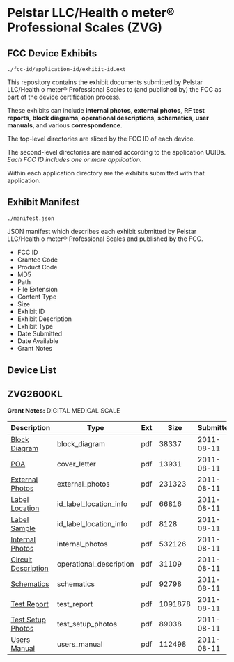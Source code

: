 # Pelstar LLC/Health o meter® Professional Scales (ZVG)
## FCC Device Exhibits

```
./fcc-id/application-id/exhibit-id.ext
```

This repository contains the exhibit documents submitted by Pelstar LLC/Health o meter® Professional Scales to (and published by) the FCC as part of the device certification process.

These exhibits can include **internal photos**, **external photos**, **RF test reports**, **block diagrams**, **operational descriptions**, **schematics**, **user manuals**, and various **correspondence**.

The top-level directories are sliced by the FCC ID of each device.

The second-level directories are named according to the application UUIDs. *Each FCC ID includes one or more application.*

Within each application directory are the exhibits submitted with that application. 

## Exhibit Manifest

```
./manifest.json
```

JSON manifest which describes each exhibit submitted by Pelstar LLC/Health o meter® Professional Scales and published by the FCC.

- FCC ID
- Grantee Code
- Product Code
- MD5
- Path
- File Extension
- Content Type
- Size
- Exhibit ID
- Exhibit Description
- Exhibit Type
- Date Submitted
- Date Available
- Grant Notes

## Device List
## ZVG2600KL
**Grant Notes:** DIGITAL MEDICAL SCALE

| Description | Type | Ext | Size | Submitted | Available |
| ----------- | ---- | --- | ---- | --------- | --------- |
| [Block Diagram](ZVG2600KL/a34a576512bb7a0eb0d4967b22a53e70/1521445.pdf) | block_diagram | pdf | 38337 | 2011-08-11 | 2011-08-11 |
| [POA](ZVG2600KL/a34a576512bb7a0eb0d4967b22a53e70/1521451.pdf) | cover_letter | pdf | 13931 | 2011-08-11 | 2011-08-11 |
| [External Photos](ZVG2600KL/a34a576512bb7a0eb0d4967b22a53e70/1521447.pdf) | external_photos | pdf | 231323 | 2011-08-11 | 2011-08-11 |
| [Label Location](ZVG2600KL/a34a576512bb7a0eb0d4967b22a53e70/1521448.pdf) | id_label_location_info | pdf | 66816 | 2011-08-11 | 2011-08-11 |
| [Label Sample](ZVG2600KL/a34a576512bb7a0eb0d4967b22a53e70/1521449.pdf) | id_label_location_info | pdf | 8128 | 2011-08-11 | 2011-08-11 |
| [Internal Photos](ZVG2600KL/a34a576512bb7a0eb0d4967b22a53e70/1521450.pdf) | internal_photos | pdf | 532126 | 2011-08-11 | 2011-08-11 |
| [Circuit Description](ZVG2600KL/a34a576512bb7a0eb0d4967b22a53e70/1521446.pdf) | operational_description | pdf | 31109 | 2011-08-11 | 2011-08-11 |
| [Schematics](ZVG2600KL/a34a576512bb7a0eb0d4967b22a53e70/1521453.pdf) | schematics | pdf | 92798 | 2011-08-11 | 2011-08-11 |
| [Test Report](ZVG2600KL/a34a576512bb7a0eb0d4967b22a53e70/1521452.pdf) | test_report | pdf | 1091878 | 2011-08-11 | 2011-08-11 |
| [Test Setup Photos](ZVG2600KL/a34a576512bb7a0eb0d4967b22a53e70/1521454.pdf) | test_setup_photos | pdf | 89038 | 2011-08-11 | 2011-08-11 |
| [Users Manual](ZVG2600KL/a34a576512bb7a0eb0d4967b22a53e70/1521455.pdf) | users_manual | pdf | 112498 | 2011-08-11 | 2011-08-11 |
